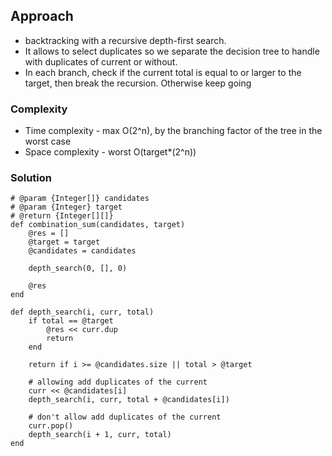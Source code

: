 ## Approach
- backtracking with a recursive depth-first search.
- It allows to select duplicates so we separate the decision tree to handle with duplicates of current or without.
- In each branch, check if the current total is equal to or larger to the target, then break the recursion. Otherwise keep going


### Complexity
- Time complexity - max O(2^n), by the branching factor of the tree in the worst case
- Space complexity - worst O(target*(2^n))

### Solution
```
# @param {Integer[]} candidates
# @param {Integer} target
# @return {Integer[][]}
def combination_sum(candidates, target)
    @res = []
    @target = target
    @candidates = candidates

    depth_search(0, [], 0)

    @res
end

def depth_search(i, curr, total)
    if total == @target
        @res << curr.dup
        return
    end

    return if i >= @candidates.size || total > @target

    # allowing add duplicates of the current 
    curr << @candidates[i]
    depth_search(i, curr, total + @candidates[i])

    # don't allow add duplicates of the current
    curr.pop()
    depth_search(i + 1, curr, total)
end
```
